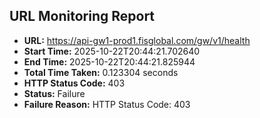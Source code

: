 ## URL Monitoring Report

- **URL:** https://api-gw1-prod1.fisglobal.com/gw/v1/health
- **Start Time:** 2025-10-22T20:44:21.702640
- **End Time:** 2025-10-22T20:44:21.825944
- **Total Time Taken:** 0.123304 seconds
- **HTTP Status Code:** 403
- **Status:** Failure
- **Failure Reason:** HTTP Status Code: 403
